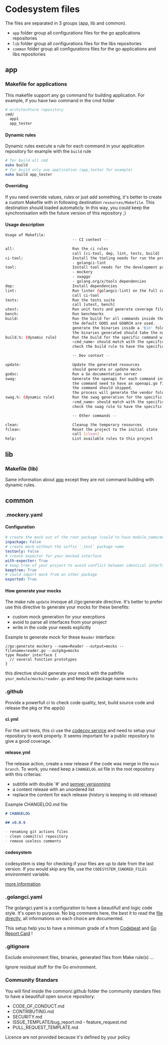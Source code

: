# Codesystem files

The files are separated in 3 groups (app, lib and common).

- `app` folder group all configurations files for the go applications repositories
- `lib` folder group all configurations files for the libs repositories
- `common` folder group all configurations files for the go applications and libs repositories

## app

### Makefile for applications

This makefile support any go command for building application. For example, if you have two command in the cmd folder

``` bash
# architechture repository
cmd/
  app1
  app_tester
```

#### Dynamic rules

Dynamic rules execute a rule for each command in your application repository
for example with the `build` rule

``` bash
# for build all cmd
make build
# for build only one application (app_tester for example)
make build app_tester
```

#### Overriding

If you need override values, rules or just add something, it's better to create a custom Makefile with in following destination `resources/Makefile`. This destination should loaded automaticly. In this way, you could keep the synchronisation with the future version of this repository ;)

#### Usage description

``` bash
Usage of Makefile:
                              -- CI context --

all:                          Run the ci rules
                              call [ci-tool, dep, lint, tests, build]
ci-tool:                      Install the tooling needs for run the project (ci context):
                              - golangci-lint
tool:                         Install tool needs for the development project after calling the ci-tool rule
                              - mockery
                              - swaggo
                              - golang.org/x/tools dependencies
dep:                          Install dependencies
lint:                         Run linter (golangci-lint) on the full code base
                              call ci-tool
tests:                        Run the tests suite
                              call [utest, bench]
utest:                        Run unit tests and generate coverage file
bench:                        Run benchmarks
build:                        Run the build for all commands inside the cmd folder
                              the default GOOS and GOARCH are used.
                              generate the binaries inside a 'bin' folder.
                              the binaries generated should take the name with <cmd_name>-<GOOS>-<GOARCH>
build.%: (dynamic rule)       Run the build for the specific command with 'build.<cmd_name>'
                              <cmd_name> should match with the specific folder name inside the cmd folder
                              check the build rule to have the specific behavior about the build

                              -- Dev context --

update:                       Update the generated resources
                              should generate or update mocks
godoc:                        Run a Go documentation server
swag:                         Generate the openapi for each command inside the cmd folder
                              the command need to have an openapi.go file inside the main context, else the
                              the command should skipped.
                              the process will generate the vendor folder which will removed by the 'clean' rule.
swag.%: (dynamic rule)        Run the swag generation for the specific command with 'swag.<cmd_name>'
                              <cmd_name> should match with the specific folder name inside the cmd folder
                              check the swag rule to have the specific behavior about the swag process

                              -- Other commands --

clean:                        Cleanup the temporary resources
fclean:                       Reset the project to the initial state
                              call [clean]
help:                         List available rules to this project
```

## lib

### Makefile (lib)

Same information about [app](#makefile-for-applications) except they are not command building with dynamic rules.

## common

### .mockery.yaml

#### Configuration

``` yaml
# create the mock out of the root package (could to have module_name/mocks/your_mock.go)
inpackage: False
# create mock without the suffix `_test` package name
testonly: False
# create expector for your mocked interface
with-expecter: True
# keep tree of your project to avoid conflict between identical interface name from different subpackage
keeptree: True
# could import mock from an other package
exported: True
```

#### How generate your mocks

The make rule `update` invoque all //go:generate directive. It's better to prefer use this directive to generate your mocks for these benefits:

- custom mock generation for your execptions
- avoid to parse all interfaces from your project
- write in the code your needs explicitly

Example to generate mock for these `Reader` interface:

``` golang
//go:generate mockery --name=Reader --output=mocks --filename=reader.go --outpkg=mocks
type Reader interface {
  // several function prototypes
}
```

this directive should generate your mock with the pathfile `your_module/mocks/reader.go` and keep the package name `mocks`

### .github

Provide a powerfull ci to check code quality, test, build source code and release the pkg or the app(s)

#### ci.yml

For the unit tests, this ci use the [codecov service](https://about.codecov.io/) and need to setup your repository to work properly. It seems important for a public repository to give a good coverage.

#### release.yml

The release action, create a new release if the code was merge in the `main branch`. To work, you need keep a `CHANGELOG.md` file in the root repository with this criterias:

- subtitle with double '#' and [semver versionning](https://semver.org/)
- a content release with an unordered list
- replace the content for each release (history is keeping in old release)

Example CHANGELOG.md file:

``` markdown
# CHANGELOG

## v0.0.9

- renaming git actions files
- clean commit(s) repository
- remove useless comments
```

#### codesystem

codesystem is step for checking if your files are up to date from the last version. If you would skip any file, use the `CODESYSTEM_IGNORED_FILES` environment variable.

[more information](https://github.com/gofast-pkg/codesystem/tree/main/README.md#environment-variable)

### .golangci.yaml

The golangci.yaml is a configuration to have a beautifull and logic code style. It's open to purpose.
No big comments here, the best it to read the [file directly](https://github.com/gofast-pkg/codesystem/tree/main/common/.golangci.yaml), all informations on each choice are documented.

This setup help you to have a minimum grade of `A` from [Codebeat](https://codebeat.co/) and [Go Report Card](https://goreportcard.com/) !

### .gitignore

Exclude environment files, binaries, generated files from Make rule(s) ...

Ignore residual stuff for the Go environment.

### Community Standars

You will find inside the common/.github folder the community standars files to have a beautifull open source repository:

- CODE_OF_CONDUCT.md
- CONTRIBUTING.md
- SECURITY.md
- ISSUE_TEMPLATE/bug_report.md - feature_request.md
- PULL_REQUEST_TEMPLATE.md

Licence are not provided because it's defined by your policy
